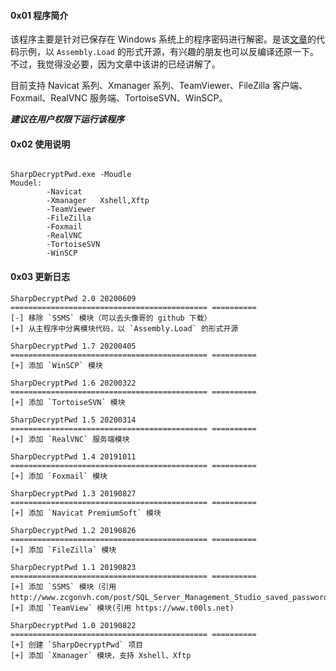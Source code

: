 #### 0x01 程序简介

该程序主要是针对已保存在 Windows 系统上的程序密码进行解密。是该[文章](https://rcoil.me/2019/09/%E3%80%90%E7%BC%96%E7%A8%8B%E3%80%91SharpDecryptPwd/)的代码示例，以 `Assembly.Load` 的形式开源，有兴趣的朋友也可以反编译还原一下。不过，我觉得没必要，因为文章中该讲的已经讲解了。

目前支持 Navicat 系列、Xmanager 系列、TeamViewer、FileZilla 客户端、Foxmail、RealVNC 服务端、TortoiseSVN、WinSCP。

***建议在用户权限下运行该程序***



#### 0x02 使用说明

```

SharpDecryptPwd.exe -Moudle
Moudel:
        -Navicat
        -Xmanager   Xshell,Xftp
        -TeamViewer
        -FileZilla
        -Foxmail
        -RealVNC
        -TortoiseSVN
        -WinSCP
```



#### 0x03 更新日志

```
SharpDecryptPwd 2.0 20200609
============================================ ==========
[-] 移除 `SSMS` 模块（可以去头像哥的 github 下载）
[+] 从主程序中分离模块代码，以 `Assembly.Load` 的形式开源

SharpDecryptPwd 1.7 20200405
============================================ ==========
[+] 添加 `WinSCP` 模块	

SharpDecryptPwd 1.6 20200322
============================================ ==========
[+] 添加 `TortoiseSVN` 模块	

SharpDecryptPwd 1.5 20200314
============================================ ==========
[+] 添加 `RealVNC` 服务端模块

SharpDecryptPwd 1.4 20191011
============================================ ==========
[+] 添加 `Foxmail` 模块	

SharpDecryptPwd 1.3 20190827
============================================ ==========
[+] 添加 `Navicat PremiumSoft` 模块

SharpDecryptPwd 1.2 20190826
============================================ ==========
[+] 添加 `FileZilla` 模块

SharpDecryptPwd 1.1 20190823
============================================ ==========
[+] 添加 `SSMS` 模块（引用 http://www.zcgonvh.com/post/SQL_Server_Management_Studio_saved_password_dumper.html）
[+] 添加 `TeamView` 模块(引用 https://www.t00ls.net)

SharpDecryptPwd 1.0 20190822
============================================ ==========
[+] 创建 `SharpDecryptPwd` 项目
[+] 添加 `Xmanager` 模块，支持 Xshell、Xftp
```

